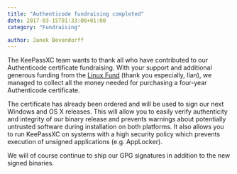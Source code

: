 ```yaml
---
title: "Authenticode fundraising completed"
date: 2017-03-15T01:33:00+01:00
category: "Fundraising"

author: Janek Bevendorff
---
```


The KeePassXC team wants to thank all who have contributed to our Authenticode certificate fundraising. With your
support and additional generous funding from the [Linux Fund](http://www.linuxfund.org/) (thank you especially,
Ilan), we managed to collect all the money needed for purchasing a four-year Authenticode certificate.

<!--more-->

The certificate has already been ordered and will be used to sign our next Windows and OS X releases. This will allow
you to easily verify authenticity and integrity of our binary release and prevents warnings about potentially untrusted
software during installation on both platforms. It also allows you to run KeePassXC on systems with a high security
policy which prevents execution of unsigned applications (e.g. AppLocker).

We will of course continue to ship our GPG signatures in addition to the new signed binaries.
